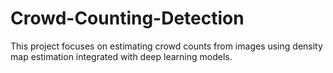 # Crowd-Counting-Detection
This project focuses on estimating crowd counts from images using density map estimation integrated with deep learning models.
